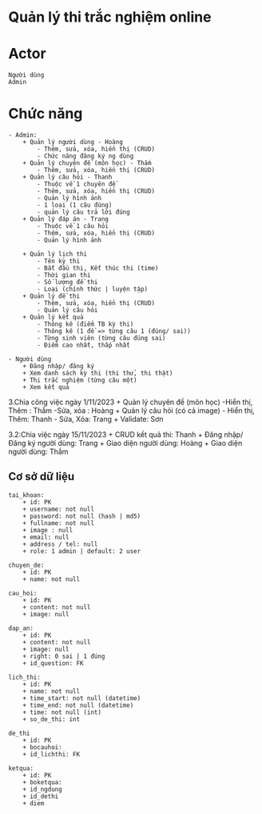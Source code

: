 # Quản lý thi trắc nghiệm online
# Actor
    Người dùng
    Admin
# Chức năng
    - Admin:
        + Quản lý người dùng - Hoàng
            - Thêm, sửa, xóa, hiển thị (CRUD)
            - Chức năng đăng ký ng dùng
        + Quản lý chuyên đề (môn học) - Thắm
            - Thêm, sửa, xóa, hiển thị (CRUD)
        + Quản lý câu hỏi - Thanh
            - Thuộc về 1 chuyên đề
            - Thêm, sửa, xóa, hiển thị (CRUD)
            - Quản lý hình ảnh
            - 1 loại (1 câu đúng)
            - quản lý câu trả lời đúng
        + Quản lý đáp án - Trang
            - Thuộc về 1 câu hỏi
            - Thêm, sửa, xóa, hiển thị (CRUD)
            - Quản lý hình ảnh

        + Quản lý lịch thi
            - Tên kỳ thi
            - Bắt đầu thi, Kết thúc thi (time)
            - Thời gian thi
            - Số lượng đề thi
            - Loại (chính thức | luyện tập)
        + Quản lý đề thi
            - Thêm, sửa, xóa, hiển thị (CRUD)
            - Quản lý câu hỏi
        + Quản lý kết quả
            - Thông kê (điểm TB kỳ thi)
            - Thông kê (1 đề => từng câu 1 (đúng/ sai))
            - Từng sinh viên (từng câu đúng sai)
            - Điểm cao nhất, thấp nhất

    - Người dùng
        + Đăng nhập/ đăng ký
        + Xem danh sách kỳ thi (thi thử, thi thật)
        + Thi trắc nghiệm (từng câu một)
        + Xem kết quả


3.Chia công việc ngày 1/11/2023
         + Quản lý chuyên đề (môn học)
            -Hiển thị, Thêm : Thắm
            -Sửa, xóa : Hoàng
        + Quản lý câu hỏi (có cả image)
            - Hiển thị, Thêm: Thanh
            - Sửa, Xóa: Trang
         + Validate: Sơn

         
3.2:Chia việc ngày 15/11/2023
        + CRUD kết quả thi: Thanh
        + Đăng nhập/Đăng ký người dùng: Trang
        + Giao diện người dùng: Hoàng
        + Giao diện người dùng: Thắm         

## Cơ sở dữ liệu
    tai_khoan:
        + id: PK
        + username: not null
        + password: not null (hash | md5)
        + fullname: not null
        + image : null
        + email: null
        + address / tel: null
        + role: 1 admin | default: 2 user
    
    chuyen_de:
        + id: PK
        + name: not null
    
    cau_hoi:
        + id: PK
        + content: not null
        + image: null

    dap_an:
        + id: PK
        + content: not null
        + image: null
        + right: 0 sai | 1 đúng
        + id_question: FK

    lich_thi:
        + id: PK
        + name: not null
        + time_start: not null (datetime)
        + time_end: not null (datetime)
        + time: not null (int)
        + so_de_thi: int
    
    de_thi
        + id: PK
        + bocauhoi:
        + id_lichthi: FK
    
    ketqua:
        + id: PK
        + boketqua:
        + id_ngdung
        + id_dethi
        + diem
